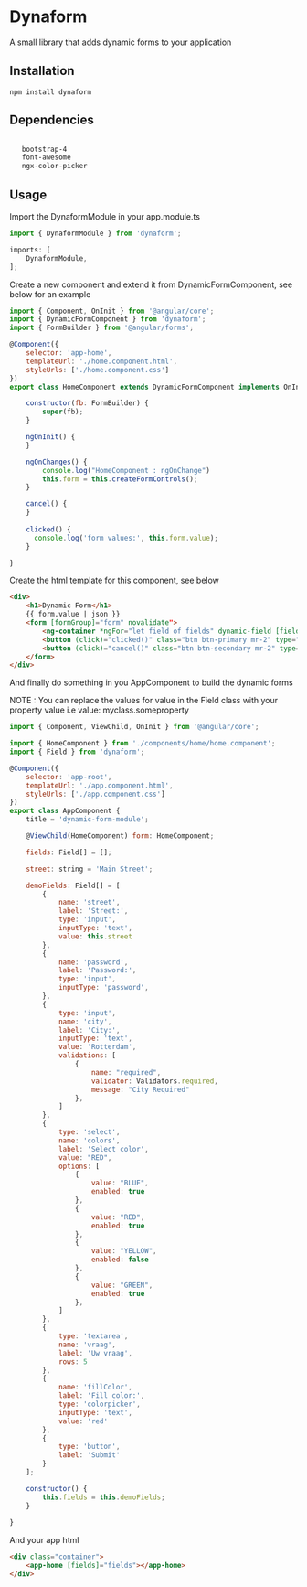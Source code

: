 Dynaform
========

A small library that adds dynamic forms to your application

## Installation

  `npm install dynaform`

## Dependencies
 ```html

    bootstrap-4
    font-awesome
    ngx-color-picker

```

## Usage

Import the DynaformModule in your app.module.ts

```javascript
import { DynaformModule } from 'dynaform';

imports: [
    DynaformModule,
];

```

Create a new component and extend it from DynamicFormComponent, see below for an example

```javascript
import { Component, OnInit } from '@angular/core';
import { DynamicFormComponent } from 'dynaform';
import { FormBuilder } from '@angular/forms';

@Component({
    selector: 'app-home',
    templateUrl: './home.component.html',
    styleUrls: ['./home.component.css']
})
export class HomeComponent extends DynamicFormComponent implements OnInit {

    constructor(fb: FormBuilder) {
        super(fb);
    }

    ngOnInit() {
    }

    ngOnChanges() {
        console.log("HomeComponent : ngOnChange")
        this.form = this.createFormControls();
    }

    cancel() {
    }
    
    clicked() {
      console.log('form values:', this.form.value);
    }

}

```

Create the html template for this component, see below

```html
<div>
    <h1>Dynamic Form</h1>
    {{ form.value | json }}
    <form [formGroup]="form" novalidate">
        <ng-container *ngFor="let field of fields" dynamic-field [field]="field" [group]="form"></ng-container>
        <button (click)="clicked()" class="btn btn-primary mr-2" type="submit">Submit</button>
        <button (click)="cancel()" class="btn btn-secondary mr-2" type="button">Cancel</button>
    </form>
</div>
```

And finally do something in you AppComponent to build the dynamic forms

NOTE : You can replace the values for value in the Field class with your property value i.e value: myclass.someproperty

```javascript
import { Component, ViewChild, OnInit } from '@angular/core';

import { HomeComponent } from './components/home/home.component';
import { Field } from 'dynaform';

@Component({
    selector: 'app-root',
    templateUrl: './app.component.html',
    styleUrls: ['./app.component.css']
})
export class AppComponent {
    title = 'dynamic-form-module';

    @ViewChild(HomeComponent) form: HomeComponent;

    fields: Field[] = [];

    street: string = 'Main Street';

    demoFields: Field[] = [
        {
            name: 'street',
            label: 'Street:',
            type: 'input',
            inputType: 'text',
            value: this.street
        },
        {
            name: 'password',
            label: 'Password:',
            type: 'input',
            inputType: 'password',
        },
        {
            type: 'input',
            name: 'city',
            label: 'City:',
            inputType: 'text',
            value: 'Rotterdam',
            validations: [
                {
                    name: "required",
                    validator: Validators.required,
                    message: "City Required"
                },
            ]
        },
        {
            type: 'select',
            name: 'colors',
            label: 'Select color',
            value: "RED",
            options: [
                {
                    value: "BLUE",
                    enabled: true
                },
                {
                    value: "RED",
                    enabled: true
                },
                {
                    value: "YELLOW",
                    enabled: false
                },
                {
                    value: "GREEN",
                    enabled: true
                },
            ]
        },
        {
            type: 'textarea',
            name: 'vraag',
            label: 'Uw vraag',
            rows: 5
        },
        {
            name: 'fillColor',
            label: 'Fill color:',
            type: 'colorpicker',
            inputType: 'text',
            value: 'red'
        },
        {
            type: 'button',
            label: 'Submit'
        }
    ];

    constructor() {
        this.fields = this.demoFields;
    }
   
}

```

And your app html

```html
<div class="container">
    <app-home [fields]="fields"></app-home>
</div>
```


